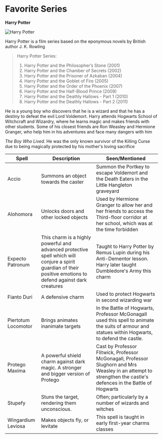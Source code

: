 # Favorite Series
**Harry Potter**

![Harry Potter](https://www.pixelstalk.net/wp-content/uploads/images1/Desktop-Harry-Potter-Wallpapers-HD.jpg)

Harry Potter is a film series based on the eponymous novels by British author J. K. Rowling

>Harry Potter Series:
>
> 1. Harry Potter and the Philosopher’s Stone (2001)
> 2. Harry Potter and the Chamber of Secrets (2002)
> 3. Harry Potter and the Prisoner of Azkaban (2004)
> 4. Harry Potter and the Goblet of Fire (2005)
> 5. Harry Potter and the Order of the Phoenix (2007)
> 6. Harry Potter and the Half-Blood Prince (2009)
> 7. Harry Potter and the Deathly Hallows - Part 1 (2010)
> 8. Harry Potter and the Deathly Hallows - Part 2 (2011)

He is a young boy who discovers that he is a wizard and that he has a destiny to defeat the evil Lord Voldemort. Harry attends Hogwarts School of Witchcraft and Wizardry, where he learns magic and makes friends with other students. Some of his closest friends are Ron Weasley and Hermione Granger, who help him in his adventures and face many dangers with him

*The Boy Who Lived.*  He was the only known survivor of the Killing Curse due to being magically protected by his mother's loving sacrifice

| Spell | Description | Seen/Mentioned |
| ------ | ------ | ------ |
| Accio | Summons an object towards the caster | Summon the Portkey to escape Voldemort and the Death Eaters in the Little Hangleton graveyard |
| Alohomora | Unlocks doors and other locked objects | Used by Hermione Granger  to allow her and her friends to access the Third-floor corridor at her school, which was at the time forbidden | 
| Expecto Patronum | This charm is a highly powerful and advanced protective spell which will conjure a spirit guardian of their positive emotions to defend against dark creatures | Taught to Harry Potter by Remus Lupin during his Anti-Dementor lesson. Harry later taught Dumbledore's Army this charm |
| Fianto Duri | A defensive charm | Used to protect Hogwarts in second wizarding war | 
| Piertotum Locomotor | Brings animates inanimate targets | In the Battle of Hogwarts, Professor McGonagall used this spell to animate the suits of armour and statues within Hogwarts, to defend the castle. |
| Protego Maxima | A powerful shield charm against dark magic. A stronger and bigger version of Protego | Cast by Professor Flitwick, Professor McGonagall, Professor Slughorn and Mrs Weasley in an attempt to strengthen the castle's defences in the Battle of Hogwarts |
| Stupefy | Stuns the target, rendering them unconscious. | Often; particularly by a number of wizards and witches
| Wingardium Leviosa | Makes objects fly, or levitate | This spell is taught in early first-year charms classes |
